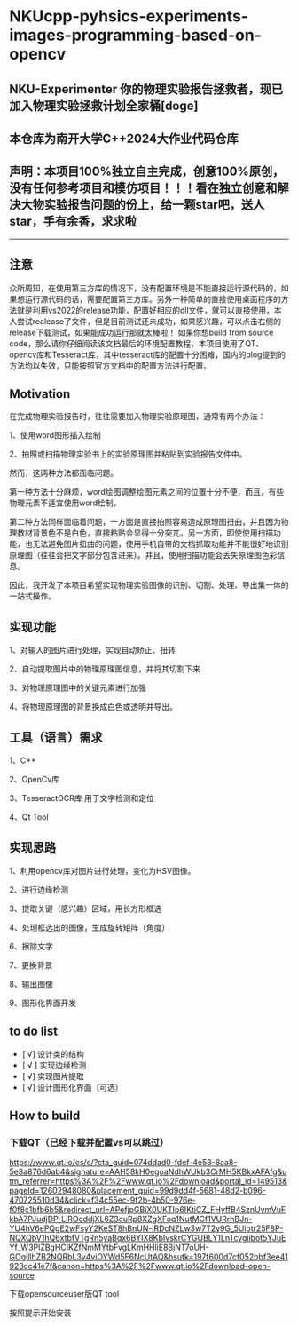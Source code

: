 # NKUcpp-pyhsics-experiments-images-programming-based-on-opencv
## NKU-Experimenter 你的物理实验报告拯救者，现已加入物理实验拯救计划全家桶[doge]
## 本仓库为南开大学C++2024大作业代码仓库
## 声明：本项目100%独立自主完成，创意100%原创，没有任何参考项目和模仿项目！！！看在独立创意和解决大物实验报告问题的份上，给一颗star吧，送人star，手有余香，求求啦
---
## 注意
众所周知，在使用第三方库的情况下，没有配置环境是不能直接运行源代码的，如果想运行源代码的话，需要配置第三方库。另外一种简单的直接使用桌面程序的方法就是利用vs2022的release功能，配置好相应的dll文件，就可以直接使用，本人尝试realease了文件，但是目前测试还未成功，如果感兴趣，可以点击右侧的release下载测试，如果能成功运行那就太棒啦！
如果你想build from source code，那么请你仔细阅读该文档最后的环境配置教程，本项目使用了QT、opencv库和Tesseract库，其中tesseract库的配置十分困难，国内的blog提到的方法均以失效，只能按照官方文档中的配置方法进行配置。
## Motivation
在完成物理实验报告时，往往需要加入物理实验原理图，通常有两个办法：

1、使用word图形插入绘制

2、拍照或扫描物理实验书上的实验原理图并粘贴到实验报告文件中。

然而，这两种方法都面临问题。

第一种方法十分麻烦，word绘图调整绘图元素之间的位置十分不便，而且，有些物理元素不适宜使用word绘制。

第二种方法同样面临着问题，一方面是直接拍照容易造成原理图扭曲，并且因为物理教材背景色不是白色，直接粘贴会显得十分突兀。另一方面，即使使用扫描功能，也无法避免图片扭曲的问题，使用手机自带的文档抓取功能并不能很好地识别原理图（往往会把文字部分包含进来）。并且，使用扫描功能会丢失原理图色彩信息。

因此，我开发了本项目希望实现物理实验图像的识别、切割、处理、导出集一体的一站式操作。
## 实现功能
1、对输入的图片进行处理，实现自动矫正、扭转

2、自动提取图片中的物理原理图信息，并将其切割下来

3、对物理原理图中的关键元素进行加强

4、将物理原理图的背景换成白色或透明并导出。
## 工具（语言）需求
1、C++

2、OpenCv库

3、TesseractOCR库 用于文字检测和定位

4、Qt Tool

## 实现思路
1、利用opencv库对图片进行处理，变化为HSV图像。

2、进行边缘检测

3、提取关键（感兴趣）区域，用长方形框选

4、处理框选出的图像，生成旋转矩阵（角度）

6、擦除文字

7、更换背景

8、输出图像

9、图形化界面开发


## to do list
- [ √] 设计类的结构
- [ √ ] 实现边缘检测
- [  √] 实现图片提取
- [  √] 设计图形化界面（可选）

## How to build
### 下载QT（已经下载并配置vs可以跳过）
https://www.qt.io/cs/c/?cta_guid=074ddad0-fdef-4e53-8aa8-5e8a876d6ab4&signature=AAH58kH0egoaNdhWUkb3CrMH5KBkxAFAfg&utm_referrer=https%3A%2F%2Fwww.qt.io%2Fdownload&portal_id=149513&pageId=12602948080&placement_guid=99d9dd4f-5681-48d2-b096-470725510d34&click=f34c55ec-9f2b-4b50-976e-f0f8c1bfb6b5&redirect_url=APefjpGBiX0UKTIp6IKtiCZ_FHyffB4SznUymVuFkbA7PJudjDP-LiROcddjXL6Z3cuRp8XZgXFoq1NutMCf1VURrhBJn-YU4hV6ePQgE2wFsyY2KeST8hBnUN-lRDcNZLw3w7T2y9G_5Uibtr25F8P-NQXQbV1hQ6xtbfVTgRn5yaBqx6BYIX8KbIvskrCYGUBLY1LnTcvgiibot5YJuEYf_W3PlZBgHCIKZfNmMYtbFvgLKmHHliE8BjNT7oUH-GOgillhZB2NQRbL3v4viOYWd5F6NcUtAQ&hsutk=197f600d7cf052bbf3ee41923cc41e7f&canon=https%3A%2F%2Fwww.qt.io%2Fdownload-open-source 

下载opensourceuser版QT tool

按照提示开始安装